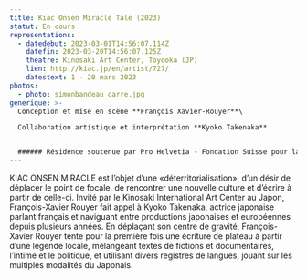 ```yaml
---
title: Kiac Onsen Miracle Tale (2023)
statut: En cours
representations:
  - datedebut: 2023-03-01T14:56:07.114Z
    datefin: 2023-03-20T14:56:07.125Z
    theatre: Kinosaki Art Center, Toyooka (JP)
    lien: http://kiac.jp/en/artist/727/
    datestext: 1 - 20 mars 2023
photos:
  - photo: simonbandeau_carre.jpg
generique: >-
  Conception et mise en scène **François Xavier-Rouyer**\

  Collaboration artistique et interprétation **Kyoko Takenaka**


  ###### Résidence soutenue par Pro Helvetia - Fondation Suisse pour la Culture, et le Kinosaki Arts Center de Toyooka
---
```

KIAC ONSEN MIRACLE est l’objet d’une «déterritorialisation», d’un désir de déplacer le point de focale, de rencontrer une nouvelle culture et d’écrire à partir de celle-ci. Invité par le Kinosaki International Art Center au Japon, François-Xavier Rouyer fait appel à Kyoko Takenaka, actrice japonaise parlant français et naviguant entre productions japonaises et européennes depuis plusieurs années. En déplaçant son centre de gravité, François-Xavier Rouyer tente pour la première fois une écriture de plateau à partir d’une légende locale, mélangeant textes de fictions et documentaires, l’intime et le politique, et utilisant divers registres de langues, jouant sur les multiples modalités du Japonais.